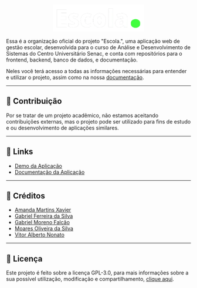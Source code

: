 <p align="center">
    <img src="https://raw.githubusercontent.com/senac-escola/.github/main/profile/LOGO.webp" alt="Logo do projeto" >
</p>

Essa é a organização oficial do projeto "Escola.", uma aplicação web de gestão escolar, desenvolvida para o curso de Análise e Desenvolvimento de Sistemas do Centro Universitário Senac, e conta com repositórios para o frontend, backend, banco de dados, e documentação.
 
Neles você terá acesso a todas as informações necessárias para entender e utilizar o projeto, assim como na nossa [documentação](https://senac-escola-docs.vercel.app/).

---

## 👋 Contribuição

Por se tratar de um projeto acadêmico, não estamos aceitando contribuições externas, mas o projeto pode ser utilizado para fins de estudo e ou desenvolvimento de aplicações similares.

---

## 📎 Links

- [Demo da Aplicação](https://senac-escola.vercel.app/)
- [Documentação da Aplicação](https://senac-escola-docs.vercel.app/)

---

## 📝 Créditos

- [Amanda Martins Xavier](https://linkedin.com/in/amandamxavier)
- [Gabriel Ferreira da Silva](https://www.linkedin.com/in/gabriel-ferreira-da-silva-41b106207)
- [Gabriel Moreno Falcão](https://www.linkedin.com/in/gabriel-falcao-2302/)
- [Moares Oliveira da Silva](https://www.linkedin.com/in/moaresoliveira/)
- [Vitor Alberto Nonato](https://www.linkedin.com/in/vitor-nonato-aab2a8161/)

---

## 📜 Licença

Este projeto é feito sobre a licença GPL-3.0, para mais informações sobre a sua possível utilização, modificação e compartilhamento, [clique aqui](/LICENSE).
